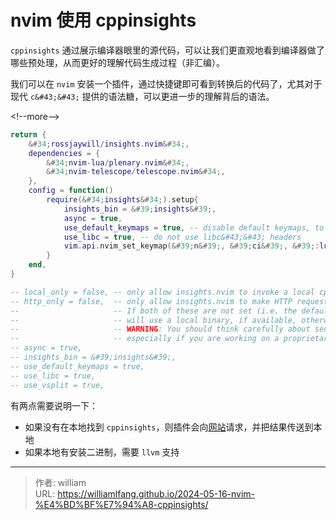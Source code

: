 # nvim 使用 cppinsights


`cppinsights` 通过展示编译器眼里的源代码，可以让我们更直观地看到编译器做了哪些预处理，从而更好的理解代码生成过程（非汇编）。

我们可以在 `nvim` 安装一个插件，通过快捷键即可看到转换后的代码了，尤其对于现代 `c&#43;&#43;` 提供的语法糖，可以更进一步的理解背后的语法。

&lt;!--more--&gt;

```lua
return {
	&#34;rossjaywill/insights.nvim&#34;,
	dependencies = {
		&#34;nvim-lua/plenary.nvim&#34;,
		&#34;nvim-telescope/telescope.nvim&#34;,
	},
	config = function()
		require(&#34;insights&#34;).setup{
            insights_bin = &#39;insights&#39;,
			async = true,
			use_default_keymaps = true, -- disable default keymaps, to be user defined
			use_libc = true, -- do not use libc&#43;&#43; headers
            vim.api.nvim_set_keymap(&#39;n&#39;, &#39;ci&#39;, &#39;:lua require(&#34;insights&#34;).run_current_buf()&lt;CR&gt;&#39;, { noremap = true, silent = true })
		}
	end,
}

-- local_only = false, -- only allow insights.nvim to invoke a local cppinsights binary
-- http_only = false,  -- only allow insights.nvim to make HTTP requests to cppinsights.io
--                     -- If both of these are not set (i.e. the default), then insights.nvim
--                     -- will use a local binary, if available, otherwise it will fallback to HTTP
--                     -- WARNING: You should think carefully about sending source code over HTTP -
--                     -- especially if you are working on a proprietary system.
-- async = true,
-- insights_bin = &#39;insights&#39;,
-- use_default_keymaps = true,
-- use_libc = true,
-- use_vsplit = true,
```

有两点需要说明一下：
- 如果没有在本地找到 `cppinsights`，则插件会向[网站](https://cppinsights.io/)请求，并把结果传送到本地
- 如果本地有安装二进制，需要 `llvm` 支持


---

> 作者: william  
> URL: https://williamlfang.github.io/2024-05-16-nvim-%E4%BD%BF%E7%94%A8-cppinsights/  

